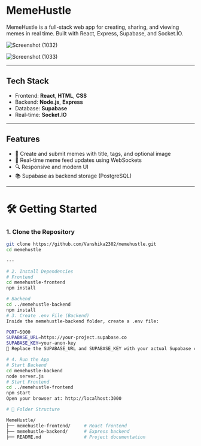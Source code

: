 #  MemeHustle

MemeHustle is a full-stack web app for creating, sharing, and viewing memes in real time. Built with React, Express, Supabase, and Socket.IO.

![Screenshot (1032)](https://github.com/user-attachments/assets/e850886c-c4dc-4f42-90dd-a2217bf06d89)

![Screenshot (1033)](https://github.com/user-attachments/assets/61e94261-868e-4334-a65a-6768f4fef380)

---

##  Tech Stack

- Frontend: **React**, **HTML**, **CSS**
- Backend: **Node.js**, **Express**
- Database: **Supabase**
- Real-time: **Socket.IO**

---

##  Features

- 🎨 Create and submit memes with title, tags, and optional image
- 📡 Real-time meme feed updates using WebSockets
- 🔍 Responsive and modern UI
- 📚 Supabase as backend storage (PostgreSQL)

---

# 🛠️ Getting Started
### 1. Clone the Repository

```bash
git clone https://github.com/Vanshika2302/memehustle.git
cd memehustle

---

# 2. Install Dependencies
# Frontend
cd memehustle-frontend
npm install

# Backend
cd ../memehustle-backend
npm install
# 3. Create .env File (Backend)
Inside the memehustle-backend folder, create a .env file:

PORT=5000
SUPABASE_URL=https://your-project.supabase.co
SUPABASE_KEY=your-anon-key
📝 Replace the SUPABASE_URL and SUPABASE_KEY with your actual Supabase credentials.

# 4. Run the App
# Start Backend
cd memehustle-backend
node server.js
# Start Frontend
cd ../memehustle-frontend
npm start
Open your browser at: http://localhost:3000

# 📂 Folder Structure

MemeHustle/
├── memehustle-frontend/     # React frontend
├── memehustle-backend/      # Express backend
├── README.md                # Project documentation
